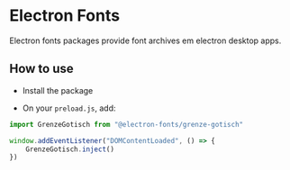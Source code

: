 # Electron Fonts

Electron fonts packages provide font archives em electron desktop apps.

## How to use

* Install the package

* On your `preload.js`, add:

```ts
import GrenzeGotisch from "@electron-fonts/grenze-gotisch"

window.addEventListener("DOMContentLoaded", () => {
    GrenzeGotisch.inject()
})
```